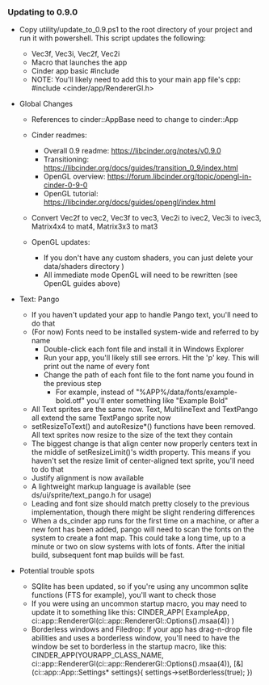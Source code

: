 ### Updating to 0.9.0

* Copy utility/update_to_0.9.ps1 to the root directory of your project and run it with powershell. This script updates the following:
	* Vec3f, Vec3i, Vec2f, Vec2i
	* Macro that launches the app
	* Cinder app basic #include
	* NOTE: You'll likely need to add this to your main app file's cpp: #include <cinder/app/RendererGl.h>

* Global Changes
	* References to cinder::AppBase need to change to cinder::App
	* Cinder readmes: 
	    * Overall 0.9 readme: https://libcinder.org/notes/v0.9.0
		* Transitioning: https://libcinder.org/docs/guides/transition_0_9/index.html
		* OpenGL overview: https://forum.libcinder.org/topic/opengl-in-cinder-0-9-0
		* OpenGL tutorial: https://libcinder.org/docs/guides/opengl/index.html
		
	* Convert Vec2f to vec2, Vec3f to vec3, Vec2i to ivec2, Vec3i to ivec3, Matrix4x4 to mat4, Matrix3x3 to mat3
	* OpenGL updates: 
		* If you don't have any custom shaders, you can just delete your data/shaders directory )
		* All immediate mode OpenGL will need to be rewritten (see OpenGL guides above)

* Text: Pango
	* If you haven't updated your app to handle Pango text, you'll need to do that
	* (For now) Fonts need to be installed system-wide and referred to by name
		* Double-click each font file and install it in Windows Explorer
		* Run your app, you'll likely still see errors. Hit the 'p' key. This will print out the name of every font
		* Change the path of each font file to the font name you found in the previous step
			* For example, instead of "%APP%/data/fonts/example-bold.otf" you'll enter something like "Example Bold"
	* All Text sprites are the same now. Text, MultilineText and TextPango all extend the same TextPango sprite now
	* setResizeToText() and autoResize*() functions have been removed. All text sprites now resize to the size of the text they contain
	* The biggest change is that align center now properly centers text in the middle of setResizeLimit()'s width property. This means if you haven't set the resize limit of center-aligned text sprite, you'll need to do that
	* Justify alignment is now available
	* A lightweight markup language is available (see ds/ui/sprite/text_pango.h for usage)
	* Leading and font size should match pretty closely to the previous implementation, though there might be slight rendering differences
	* When a ds_cinder app runs for the first time on a machine, or after a new font has been added, pango will need to scan the fonts on the system to create a font map. This could take a long time, up to a minute or two on slow systems with lots of fonts. After the initial build, subsequent font map builds will be fast.
	
* Potential trouble spots
	* SQlite has been updated, so if you're using any uncommon sqlite functions (FTS for example), you'll want to check those
	* If you were using an uncommon startup macro, you may need to update it to something like this: CINDER_APP( ExampleApp,  ci::app::RendererGl(ci::app::RendererGl::Options().msaa(4)) )
	* Borderless windows and Filedrop: If your app has drag-n-drop file abilities and uses a borderless window, you'll need to have the window be set to borderless in the startup macro, like this:
		CINDER_APP(YOURAPP_CLASS_NAME, ci::app::RendererGl(ci::app::RendererGl::Options().msaa(4)), 
		   [&](ci::app::App::Settings* settings){ settings->setBorderless(true); })